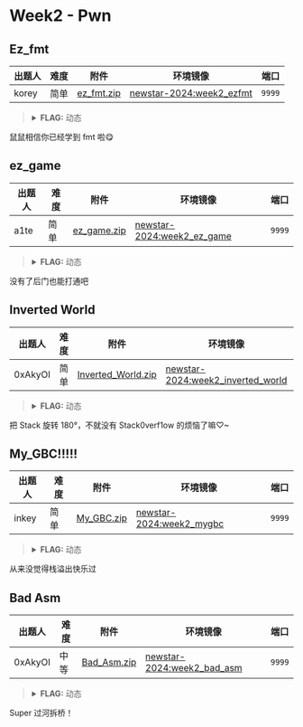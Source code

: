 # Week2 - Pwn

## Ez_fmt

| 出题人 | 难度 | 附件 | 环境镜像 | 端口 |
|-----|-----|-----|-----|-----|
| korey | 简单 | [ez_fmt.zip](https://github.com/project-newstar/newstar-ctf-2024/releases/download/attachment-week2/ez_fmt.zip) | [newstar-2024:week2_ezfmt](https://hub.docker.com/r/openctf/newstar-2024/tags?name=week2_ezfmt) | `9999` |

> <details><summary><strong>FLAG:</strong> 动态</summary>
> </details>

鼠鼠相信你已经学到 fmt 啦😋

## ez_game

| 出题人 | 难度 | 附件 | 环境镜像 | 端口 |
|-----|-----|-----|-----|-----|
| a1te | 简单 | [ez_game.zip](https://github.com/project-newstar/newstar-ctf-2024/releases/download/attachment-week2/ez_game.zip) | [newstar-2024:week2_ez_game](https://hub.docker.com/r/openctf/newstar-2024/tags?name=week2_ez_game) | `9999` |

> <details><summary><strong>FLAG:</strong> 动态</summary>
> </details>

没有了后门也能打通吧

## Inverted World

| 出题人 | 难度 | 附件 | 环境镜像 | 端口 |
|-----|-----|-----|-----|-----|
| 0xAkyOI | 简单 | [Inverted_World.zip](https://github.com/project-newstar/newstar-ctf-2024/releases/download/attachment-week2/Inverted_World.zip) | [newstar-2024:week2_inverted_world](https://hub.docker.com/r/openctf/newstar-2024/tags?name=week2_inverted_world) | `9999` |

> <details><summary><strong>FLAG:</strong> 动态</summary>
> </details>

把 Stack 旋转 180°，不就没有 Stack0verf1ow 的烦恼了嘛♡~

## My_GBC!!!!!

| 出题人 | 难度 | 附件 | 环境镜像 | 端口 |
|-----|-----|-----|-----|-----|
| inkey | 简单 | [My_GBC.zip](https://github.com/project-newstar/newstar-ctf-2024/releases/download/attachment-week2/My_GBC.zip) | [newstar-2024:week2_mygbc](https://hub.docker.com/r/openctf/newstar-2024/tags?name=week2_mygbc) | `9999` |

> <details><summary><strong>FLAG:</strong> 动态</summary>
> </details>

从来没觉得栈溢出快乐过

## Bad Asm

| 出题人 | 难度 | 附件 | 环境镜像 | 端口 |
|-----|-----|-----|-----|-----|
| 0xAkyOI | 中等 | [Bad_Asm.zip](https://github.com/project-newstar/newstar-ctf-2024/releases/download/attachment-week2/Bad_Asm.zip) | [newstar-2024:week2_bad_asm](https://hub.docker.com/r/openctf/newstar-2024/tags?name=week2_bad_asm) | `9999` |

> <details><summary><strong>FLAG:</strong> 动态</summary>
> </details>

Super 过河拆桥！
